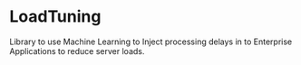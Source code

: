 # LoadTuning
Library to use Machine Learning to Inject processing delays in to Enterprise Applications to reduce server loads.
